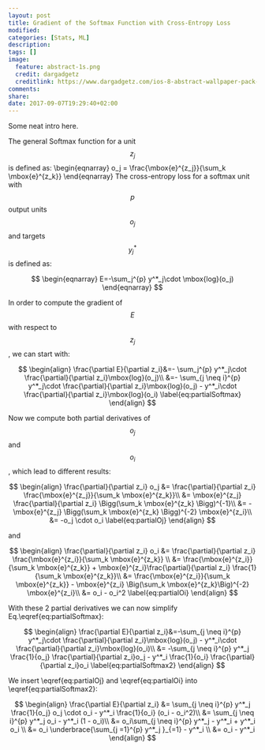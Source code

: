 ```yaml
---
layout: post
title: Gradient of the Softmax Function with Cross-Entropy Loss
modified:
categories: [Stats, ML]
description:
tags: []
image:
  feature: abstract-1s.png
  credit: dargadgetz
  creditlink: https://www.dargadgetz.com/ios-8-abstract-wallpaper-pack-for-iphone-5s-5c-and-ipod-touch-retina/
comments:
share:
date: 2017-09-07T19:29:40+02:00
---
```


Some neat intro here.

<!--more-->

The general Softmax function for a unit $$z_j$$ is defined as:
\begin{eqnarray}
o_j = \frac{\mbox{e}^{z_j}}{\sum_k \mbox{e}^{z_k}}
\end{eqnarray}
The cross-entropy loss for a softmax unit with $$p$$ output units $$o_j$$ and targets $$y^*_j$$ is defined as:

$$
\begin{eqnarray}
E=-\sum_j^{p} y^*_j\cdot \mbox{log}(o_j)
\end{eqnarray}
$$

In order to compute the gradient of $$E$$ with respect to $$z_j$$, we can start with:

$$
\begin{align}
\frac{\partial E}{\partial z_i}&=- \sum_j^{p} y^*_j\cdot  \frac{\partial}{\partial z_i}\mbox{log}(o_j)\\
&=- \sum_{j \neq i}^{p} y^*_j\cdot  \frac{\partial}{\partial z_i}\mbox{log}(o_j) - y^*_i\cdot  \frac{\partial}{\partial z_i}\mbox{log}(o_i)
\label{eq:partialSoftmax}
\end{align}
$$

Now we compute both partial derivatives of $$o_j$$ and $$o_i$$, which lead to different results:

$$
\begin{align}
  \frac{\partial}{\partial z_i} o_j &= \frac{\partial}{\partial z_i} \frac{\mbox{e}^{z_j}}{\sum_k \mbox{e}^{z_k}}\\
  &= \mbox{e}^{z_j} \frac{\partial}{\partial z_i} \Bigg(\sum_k \mbox{e}^{z_k} \Bigg)^{-1}\\
  &= -\mbox{e}^{z_j} \Bigg(\sum_k \mbox{e}^{z_k} \Bigg)^{-2} \mbox{e}^{z_i}\\
  &= -o_j \cdot o_i
  \label{eq:partialOj}
\end{align}
$$

and

$$
\begin{align}
  \frac{\partial}{\partial z_i} o_i &= \frac{\partial}{\partial z_i} \frac{\mbox{e}^{z_i}}{\sum_k \mbox{e}^{z_k}} \\
  &= \frac{\mbox{e}^{z_i}}{\sum_k \mbox{e}^{z_k}} + \mbox{e}^{z_i}\frac{\partial}{\partial z_i} \frac{1}{\sum_k \mbox{e}^{z_k}}\\
  &= \frac{\mbox{e}^{z_i}}{\sum_k \mbox{e}^{z_k}} - \mbox{e}^{z_i} \Big(\sum_k \mbox{e}^{z_k}\Big)^{-2} \mbox{e}^{z_i}\\
  &= o_i - o_i^2
  \label{eq:partialOi}
\end{align}
$$

With  these 2 partial derivatives we can now simplify Eq.\eqref{eq:partialSoftmax}:

$$
\begin{align}
\frac{\partial E}{\partial z_i}&=-\sum_{j \neq i}^{p} y^*_j\cdot  \frac{\partial}{\partial z_i}\mbox{log}(o_j) - y^*_i\cdot  \frac{\partial}{\partial z_i}\mbox{log}(o_i)\\
&= -\sum_{j \neq i}^{p} y^*_j \frac{1}{o_j} \frac{\partial}{\partial z_i}o_j - y^*_i \frac{1}{o_i} \frac{\partial}{\partial z_i}o_i
\label{eq:partialSoftmax2}
\end{align}
$$

We insert \eqref{eq:partialOj} and \eqref{eq:partialOi} into \eqref{eq:partialSoftmax2}:

$$
\begin{align}
\frac{\partial E}{\partial z_i}
&= \sum_{j \neq i}^{p} y^*_j \frac{1}{o_j} o_j \cdot o_i - y^*_i \frac{1}{o_i} (o_i - o_i^2)\\
&= \sum_{j \neq i}^{p} y^*_j   o_i - y^*_i  (1 - o_i)\\
&= o_i\sum_{j \neq i}^{p} y^*_j    - y^*_i   + y^*_i  o_i \\
&= o_i \underbrace{\sum_{j =1}^{p} y^*_j }_{=1}   - y^*_i  \\
&= o_i  - y^*_i
\end{align}
$$
